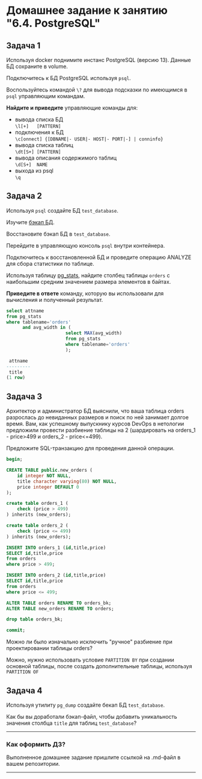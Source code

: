 # Домашнее задание к занятию "6.4. PostgreSQL"

## Задача 1

Используя docker поднимите инстанс PostgreSQL (версию 13). Данные БД сохраните в volume.

Подключитесь к БД PostgreSQL используя `psql`.

Воспользуйтесь командой `\?` для вывода подсказки по имеющимся в `psql` управляющим командам.

**Найдите и приведите** управляющие команды для:
- вывода списка БД  
`\l[+]   [PATTERN]`
- подключения к БД  
`\c[onnect] {[DBNAME|- USER|- HOST|- PORT|-] | conninfo}`
- вывода списка таблиц  
`\dt[S+] [PATTERN]`
- вывода описания содержимого таблиц  
`\d[S+]  NAME`
- выхода из psql  
`\q`

## Задача 2

Используя `psql` создайте БД `test_database`.

Изучите [бэкап БД](https://github.com/netology-code/virt-homeworks/tree/master/06-db-04-postgresql/test_data).

Восстановите бэкап БД в `test_database`.

Перейдите в управляющую консоль `psql` внутри контейнера.

Подключитесь к восстановленной БД и проведите операцию ANALYZE для сбора статистики по таблице.

Используя таблицу [pg_stats](https://postgrespro.ru/docs/postgresql/12/view-pg-stats), найдите столбец таблицы `orders` 
с наибольшим средним значением размера элементов в байтах.

**Приведите в ответе** команду, которую вы использовали для вычисления и полученный результат.
```sql
select attname 
from pg_stats 
where tablename='orders' 
      and avg_width in (
                      select MAX(avg_width) 
                      from pg_stats 
                      where tablename='orders'
                      );

 attname 
---------
 title
(1 row)
```

## Задача 3

Архитектор и администратор БД выяснили, что ваша таблица orders разрослась до невиданных размеров и
поиск по ней занимает долгое время. Вам, как успешному выпускнику курсов DevOps в нетологии предложили
провести разбиение таблицы на 2 (шардировать на orders_1 - price>499 и orders_2 - price<=499).

Предложите SQL-транзакцию для проведения данной операции.
```sql
begin;

CREATE TABLE public.new_orders (
    id integer NOT NULL,
    title character varying(80) NOT NULL,
    price integer DEFAULT 0
);

create table orders_1 (
    check (price > 499)
) inherits (new_orders);

create table orders_2 (
    check (price <= 499)
) inherits (new_orders);

INSERT INTO orders_1 (id,title,price)
SELECT id,title,price
from orders
where price > 499;

INSERT INTO orders_2 (id,title,price)
SELECT id,title,price
from orders
where price <= 499;

ALTER TABLE orders RENAME TO orders_bk;
ALTER TABLE new_orders RENAME TO orders;

drop table orders_bk;

commit;
```
Можно ли было изначально исключить "ручное" разбиение при проектировании таблицы orders?  

Можно, нужно использовать условие `PARTITION BY` при создании основной таблицы, после создать дополнительные таблицы, используя `PARTITION OF`

## Задача 4

Используя утилиту `pg_dump` создайте бекап БД `test_database`.

Как бы вы доработали бэкап-файл, чтобы добавить уникальность значения столбца `title` для таблиц `test_database`?

---

### Как оформить ДЗ?

Выполненное домашнее задание пришлите ссылкой на .md-файл в вашем репозитории.

---
